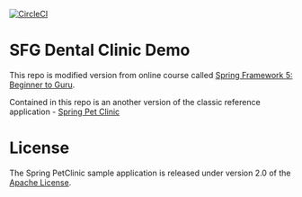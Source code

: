 [![CircleCI](https://circleci.com/gh/volskyi-dmytro/sfg-dental-clinic.svg?style=svg)](https://circleci.com/gh/volskyi-dmytro/sfg-dental-clinic)

# SFG Dental Clinic Demo

This repo is modified version from online course called [Spring Framework 5: Beginner to Guru](https://www.udemy.com/spring-framework-5-beginner-to-guru/?couponCode=GITHUB_SFGPETCLINIC).

Contained in this repo is an another version of the classic reference application - [Spring Pet Clinic](https://github.com/spring-projects/spring-petclinic)



# License

The Spring PetClinic sample application is released under version 2.0 of the [Apache License](http://www.apache.org/licenses/LICENSE-2.0).